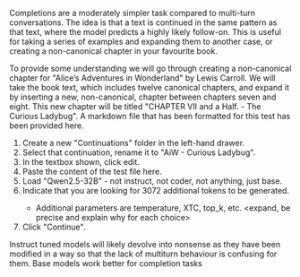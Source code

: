 Completions are a moderately simpler task compared to multi-turn conversations. The idea is that a text is continued in the same pattern as that text, where the model predicts a highly likely follow-on. This is useful for taking a series of examples and expanding them to another case, or creating a non-canonical chapter in your favourite book.

To provide some understanding we will go through creating a non-canonical chapter for "Alice’s Adventures in Wonderland" by Lewis Carroll. We will take the book text, which includes twelve canonical chapters, and expand it by inserting a new, non-canonical, chapter between chapters seven and eight. This new chapter will be titled "CHAPTER VII and a Half. - The Curious Ladybug". A markdown file that has been formatted for this test has been provided here.

1. Create a new "Continuations" folder in the left-hand drawer.
2. Select that continuation, rename it to "AiW - Curious Ladybug".
3. In the textbox shown, click edit.
4. Paste the content of the test file here.
5. Load "Qwen2.5-32B" - not instruct, not coder, not anything, just base.
6. Indicate that you are looking for 3072 additional tokens to be generated. <test to make sure this is enough>
    * Additional parameters are temperature, XTC, top_k, etc. <expand, be precise and explain why for each choice>
7. Click "Continue".

Instruct tuned models will likely devolve into nonsense as they have been modified in a way so that the lack of multiturn behaviour is confusing for them. Base models work better for completion tasks